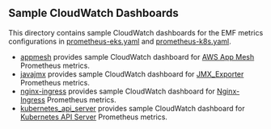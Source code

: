 ## Sample CloudWatch Dashboards

This directory contains sample CloudWatch dashboards for the EMF metrics configurations in [prometheus-eks.yaml](../prometheus-eks.yaml) and [prometheus-k8s.yaml](../prometheus-k8s.yaml).

* [appmesh](appmesh) provides sample CloudWatch dashboard for [AWS App Mesh](https://aws.amazon.com/app-mesh/) Prometheus metrics.
* [javajmx](javajmx) provides sample CloudWatch dashboard for [JMX_Exporter](https://github.com/prometheus/jmx_exporter) Prometheus metrics.
* [nginx-ingress](nginx-ingress) provides sample CloudWatch dashboard for [Nginx-Ingress](https://github.com/helm/charts/tree/master/stable/nginx-ingress) Prometheus metrics.
* [kubernetes_api_server](kubernetes_api_server) provides sample CloudWatch dashboard for [Kubernetes API Server](https://github.com/prometheus/prometheus/blob/master/documentation/examples/prometheus-kubernetes.yml) Prometheus metrics.
